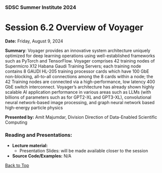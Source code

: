 ### SDSC Summer Institute 2024
# Session 6.2 Overview of Voyager

**Date:** Friday, August 9, 2024

**Summary**: Voyager provides an innovative system architecture uniquely optimized for deep learning operations using well-established frameworks such as PyTorch and TensorFlow. Voyager comprises 42 training nodes of Supermicro X12 Habana Gaudi Training Servers; each training node contains 8 GAUDI HL-205 training processor cards which have 100 GbE non-blocking, all-to-all connections among the 8 cards within a node; the 42 Training nodes are connected via a high-performance, low latency 400 GbE switch interconnect. Voyager’s architecture has already shown highly scalable AI application performance in various areas such as LLMs (with billions of parameters such as for GPT2-XL and GPT3-XL), convolutional neural network-based image processing, and graph neural network based high-energy particle physics 

**Presented by:** Amit Majumdar, Division Direction of Data-Enabled Scientific Computing

### Reading and Presentations:
* **Lecture material:**
   * Presentation Slides: will be made available closer to the session
* **Source Code/Examples:** N/A

[Back to Top](#top)
